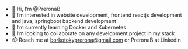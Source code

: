 - 👋 Hi, I’m @PreronaB
- 👀 I’m interested in website development, frontend reactjs development and java, springboot backend development
- 🌱 I’m currently learning Docker and Kubernetes
- 💞️ I’m looking to collaborate on any development project in my stack
- 📫 Reach me at borkotokyprerona@gmail.com or PreronaB at LinkedIn 

<!---
PreronaB/PreronaB is a ✨ special ✨ repository because its `README.md` (this file) appears on your GitHub profile.
You can click the Preview link to take a look at your changes.
--->
